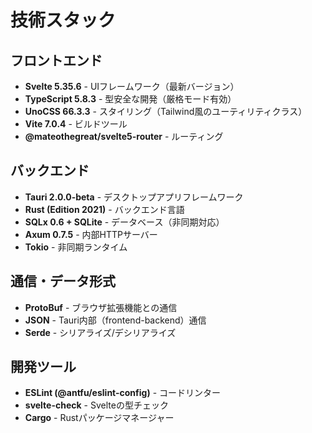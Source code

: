 # 技術スタック

## フロントエンド
- **Svelte 5.35.6** - UIフレームワーク（最新バージョン）
- **TypeScript 5.8.3** - 型安全な開発（厳格モード有効）
- **UnoCSS 66.3.3** - スタイリング（Tailwind風のユーティリティクラス）
- **Vite 7.0.4** - ビルドツール
- **@mateothegreat/svelte5-router** - ルーティング

## バックエンド
- **Tauri 2.0.0-beta** - デスクトップアプリフレームワーク
- **Rust (Edition 2021)** - バックエンド言語
- **SQLx 0.6 + SQLite** - データベース（非同期対応）
- **Axum 0.7.5** - 内部HTTPサーバー
- **Tokio** - 非同期ランタイム

## 通信・データ形式
- **ProtoBuf** - ブラウザ拡張機能との通信
- **JSON** - Tauri内部（frontend-backend）通信
- **Serde** - シリアライズ/デシリアライズ

## 開発ツール
- **ESLint (@antfu/eslint-config)** - コードリンター
- **svelte-check** - Svelteの型チェック
- **Cargo** - Rustパッケージマネージャー